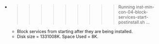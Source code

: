 * >>>>>>>>> Running inst-min-con-04-block-services-start-postinstall.sh ...
  * Block services from starting after they are being installed.
  * Disk size = 1331008K. Space Used = 8K.
